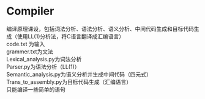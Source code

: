 # Compiler
编译原理课设，包括词法分析、语法分析、语义分析、中间代码生成和目标代码生成（使用LL(1)分析法，将C语言翻译成汇编语言）  
code.txt 为输入  
grammer.txt为文法  
Lexical_analysis.py为词法分析  
Parser.py为语法分析（LL(1)）  
Semantic_analysis.py为语义分析并生成中间代码（四元式）  
Trans_to_assembly.py为目标代码生成（汇编语言）  
只能编译一些简单的语句
